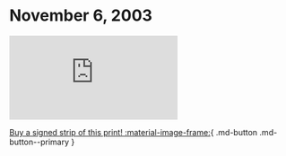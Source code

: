 # November 6, 2003

![](https://www.achewood.com/comic.php?date=11062003)

[Buy a signed strip of this print! :material-image-frame:](https://achewood-holiday-pop-up.myshopify.com/products/strip#11062003){ .md-button .md-button--primary }
